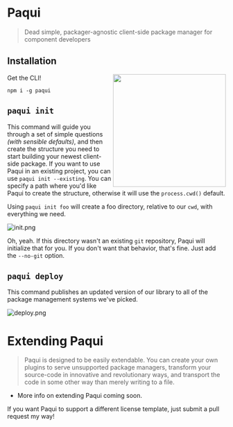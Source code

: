 # Paqui

> Dead simple, packager-agnostic client-side package manager for component developers

## Installation

<img align="right" height="260" src="http://i.imgur.com/AksDJZW.png">

Get the CLI!

```shell
npm i -g paqui
```

## `paqui init`

This command will guide you through a set of simple questions _(with sensible defaults)_, and then create the structure you need to start building your newest client-side package. If you want to use Paqui in an existing project, you can use `paqui init --existing`. You can specify a path where you'd like Paqui to create the structure, otherwise it will use the `process.cwd()` default.

Using `paqui init foo` will create a foo directory, relative to our `cwd`, with everything we need.

![init.png][1]

Oh, yeah. If this directory wasn't an existing `git` repository, Paqui will initialize that for you. If you don't want that behavior, that's fine. Just add the `--no-git` option.

## `paqui deploy`

This command publishes an updated version of our library to all of the package management systems we've picked.

![deploy.png][2]

# Extending Paqui

> Paqui is designed to be easily extendable. You can create your own plugins to serve unsupported package managers, transform your source-code in innovative and revolutionary ways, and transport the code in some other way than merely writing to a file.

- More info on extending Paqui coming soon.

If you want Paqui to support a different license template, just submit a pull request my way!

  [1]: http://i.imgur.com/Ce5FbvS.png
  [2]: http://i.imgur.com/hE2DgUr.png

